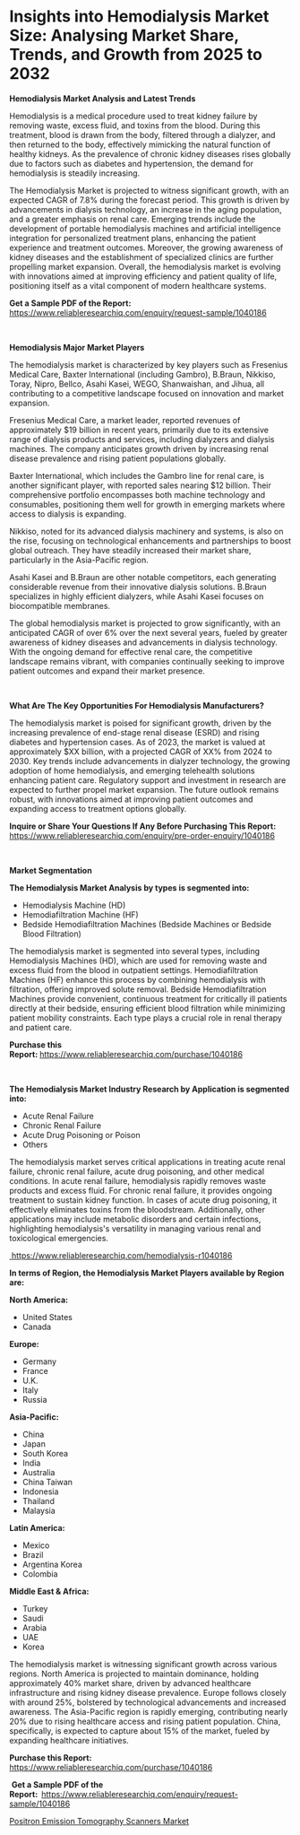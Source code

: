 <p><h1>Insights into Hemodialysis Market Size: Analysing Market Share, Trends, and Growth from 2025 to 2032</h1></p><p><strong>Hemodialysis Market Analysis and Latest Trends</strong></p>
<p><p>Hemodialysis is a medical procedure used to treat kidney failure by removing waste, excess fluid, and toxins from the blood. During this treatment, blood is drawn from the body, filtered through a dialyzer, and then returned to the body, effectively mimicking the natural function of healthy kidneys. As the prevalence of chronic kidney diseases rises globally due to factors such as diabetes and hypertension, the demand for hemodialysis is steadily increasing.</p><p>The Hemodialysis Market is projected to witness significant growth, with an expected CAGR of 7.8% during the forecast period. This growth is driven by advancements in dialysis technology, an increase in the aging population, and a greater emphasis on renal care. Emerging trends include the development of portable hemodialysis machines and artificial intelligence integration for personalized treatment plans, enhancing the patient experience and treatment outcomes. Moreover, the growing awareness of kidney diseases and the establishment of specialized clinics are further propelling market expansion. Overall, the hemodialysis market is evolving with innovations aimed at improving efficiency and patient quality of life, positioning itself as a vital component of modern healthcare systems.</p></p>
<p><strong>Get a Sample PDF of the Report:&nbsp;</strong> <a href="https://www.reliableresearchiq.com/enquiry/request-sample/1040186?utm_campaign=2269&utm_medium=2&utm_source=Github&utm_content=ia&utm_term=04032025&utm_id=hemodialysis">https://www.reliableresearchiq.com/enquiry/request-sample/1040186</a></p>
<p>&nbsp;</p>
<p><strong>Hemodialysis Major Market Players</strong></p>
<p><p>The hemodialysis market is characterized by key players such as Fresenius Medical Care, Baxter International (including Gambro), B.Braun, Nikkiso, Toray, Nipro, Bellco, Asahi Kasei, WEGO, Shanwaishan, and Jihua, all contributing to a competitive landscape focused on innovation and market expansion.</p><p>Fresenius Medical Care, a market leader, reported revenues of approximately $19 billion in recent years, primarily due to its extensive range of dialysis products and services, including dialyzers and dialysis machines. The company anticipates growth driven by increasing renal disease prevalence and rising patient populations globally.</p><p>Baxter International, which includes the Gambro line for renal care, is another significant player, with reported sales nearing $12 billion. Their comprehensive portfolio encompasses both machine technology and consumables, positioning them well for growth in emerging markets where access to dialysis is expanding.</p><p>Nikkiso, noted for its advanced dialysis machinery and systems, is also on the rise, focusing on technological enhancements and partnerships to boost global outreach. They have steadily increased their market share, particularly in the Asia-Pacific region.</p><p>Asahi Kasei and B.Braun are other notable competitors, each generating considerable revenue from their innovative dialysis solutions. B.Braun specializes in highly efficient dialyzers, while Asahi Kasei focuses on biocompatible membranes.</p><p>The global hemodialysis market is projected to grow significantly, with an anticipated CAGR of over 6% over the next several years, fueled by greater awareness of kidney diseases and advancements in dialysis technology. With the ongoing demand for effective renal care, the competitive landscape remains vibrant, with companies continually seeking to improve patient outcomes and expand their market presence.</p></p>
<p>&nbsp;</p>
<p><strong>What Are The Key Opportunities For Hemodialysis Manufacturers?</strong></p>
<p><p>The hemodialysis market is poised for significant growth, driven by the increasing prevalence of end-stage renal disease (ESRD) and rising diabetes and hypertension cases. As of 2023, the market is valued at approximately $XX billion, with a projected CAGR of XX% from 2024 to 2030. Key trends include advancements in dialyzer technology, the growing adoption of home hemodialysis, and emerging telehealth solutions enhancing patient care. Regulatory support and investment in research are expected to further propel market expansion. The future outlook remains robust, with innovations aimed at improving patient outcomes and expanding access to treatment options globally.</p></p>
<p><strong>Inquire or Share Your Questions If Any Before Purchasing This Report:</strong> <a href="https://www.reliableresearchiq.com/enquiry/pre-order-enquiry/1040186?utm_campaign=2269&utm_medium=2&utm_source=Github&utm_content=ia&utm_term=04032025&utm_id=hemodialysis">https://www.reliableresearchiq.com/enquiry/pre-order-enquiry/1040186</a></p>
<p>&nbsp;</p>
<p><strong>Market Segmentation</strong></p>
<p><strong>The Hemodialysis Market Analysis by types is segmented into:</strong></p>
<p><ul><li>Hemodialysis Machine (HD)</li><li>Hemodiafiltration Machine (HF)</li><li>Bedside Hemodiafiltration Machines (Bedside Machines or Bedside Blood Filtration)</li></ul></p>
<p><p>The hemodialysis market is segmented into several types, including Hemodialysis Machines (HD), which are used for removing waste and excess fluid from the blood in outpatient settings. Hemodiafiltration Machines (HF) enhance this process by combining hemodialysis with filtration, offering improved solute removal. Bedside Hemodiafiltration Machines provide convenient, continuous treatment for critically ill patients directly at their bedside, ensuring efficient blood filtration while minimizing patient mobility constraints. Each type plays a crucial role in renal therapy and patient care.</p></p>
<p><strong>Purchase this Report:&nbsp;</strong><a href="https://www.reliableresearchiq.com/purchase/1040186?utm_campaign=2269&utm_medium=2&utm_source=Github&utm_content=ia&utm_term=04032025&utm_id=hemodialysis">https://www.reliableresearchiq.com/purchase/1040186</a></p>
<p>&nbsp;</p>
<p><strong>The Hemodialysis Market Industry Research by Application is segmented into:</strong></p>
<p><ul><li>Acute Renal Failure</li><li>Chronic Renal Failure</li><li>Acute Drug Poisoning or Poison</li><li>Others</li></ul></p>
<p><p>The hemodialysis market serves critical applications in treating acute renal failure, chronic renal failure, acute drug poisoning, and other medical conditions. In acute renal failure, hemodialysis rapidly removes waste products and excess fluid. For chronic renal failure, it provides ongoing treatment to sustain kidney function. In cases of acute drug poisoning, it effectively eliminates toxins from the bloodstream. Additionally, other applications may include metabolic disorders and certain infections, highlighting hemodialysis's versatility in managing various renal and toxicological emergencies.</p></p>
<p><a href="https://www.reliableresearchiq.com/hemodialysis-r1040186?utm_campaign=2269&utm_medium=2&utm_source=Github&utm_content=ia&utm_term=04032025&utm_id=hemodialysis">&nbsp;https://www.reliableresearchiq.com/hemodialysis-r1040186</a></p>
<p><strong>In terms of Region, the Hemodialysis Market Players available by Region are:</strong></p>
<p>
    <p> <strong> North America: </strong>
        <ul>
            <li>United States</li>
            <li>Canada</li>
        </ul>
        </p> 
    <p> <strong> Europe: </strong>
        <ul>
            <li>Germany</li>
            <li>France</li>
            <li>U.K.</li>
            <li>Italy</li>
            <li>Russia</li>
        </ul>
        </p> 
    <p> <strong> Asia-Pacific: </strong>
        <ul>
            <li>China</li>
            <li>Japan</li>
            <li>South Korea</li>
            <li>India</li>
            <li>Australia</li>
            <li>China Taiwan</li>
            <li>Indonesia</li>
            <li>Thailand</li>
            <li>Malaysia</li>
        </ul>
        </p> 
    <p> <strong> Latin America: </strong>
        <ul>
            <li>Mexico</li>
            <li>Brazil</li>
            <li>Argentina Korea</li>
            <li>Colombia</li>
        </ul>
        </p> 
    <p> <strong> Middle East & Africa: </strong>
        <ul>
            <li>Turkey</li>
            <li>Saudi</li>
            <li>Arabia</li>
            <li>UAE</li>
            <li>Korea</li>
        </ul>
    </p>
    </p>
<p><p>The hemodialysis market is witnessing significant growth across various regions. North America is projected to maintain dominance, holding approximately 40% market share, driven by advanced healthcare infrastructure and rising kidney disease prevalence. Europe follows closely with around 25%, bolstered by technological advancements and increased awareness. The Asia-Pacific region is rapidly emerging, contributing nearly 20% due to rising healthcare access and rising patient population. China, specifically, is expected to capture about 15% of the market, fueled by expanding healthcare initiatives.</p></p>
<p><strong>Purchase this Report: </strong><a href="https://www.reliableresearchiq.com/purchase/1040186?utm_campaign=2269&utm_medium=2&utm_source=Github&utm_content=ia&utm_term=04032025&utm_id=hemodialysis">https://www.reliableresearchiq.com/purchase/1040186</a></p>
<p>&nbsp;<strong>Get a Sample PDF of the Report:&nbsp;&nbsp;</strong><a href="https://www.reliableresearchiq.com/enquiry/request-sample/1040186?utm_campaign=2269&utm_medium=2&utm_source=Github&utm_content=ia&utm_term=04032025&utm_id=hemodialysis">https://www.reliableresearchiq.com/enquiry/request-sample/1040186</a></p>
<p><strong></strong></p>
<p><p><a href="https://github.com/shondapmbau/Market-Research-Report-List-1/blob/main/positron-emission-tomography-scanners-market.md?utm_campaign=2269&utm_medium=2&utm_source=Github&utm_content=ia&utm_term=04032025&utm_id=hemodialysis">Positron Emission Tomography Scanners Market</a></p></p>